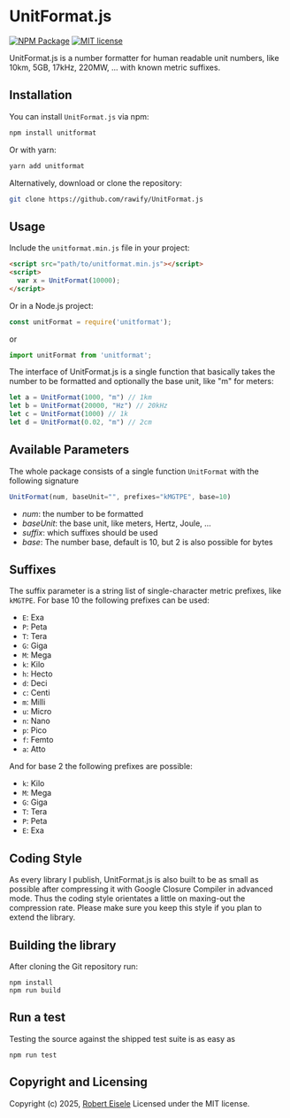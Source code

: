 # UnitFormat.js

[![NPM Package](https://img.shields.io/npm/v/unitformat.svg?style=flat)](https://npmjs.org/package/unitformat "View this project on npm")
[![MIT license](http://img.shields.io/badge/license-MIT-brightgreen.svg)](http://opensource.org/licenses/MIT)

UnitFormat.js is a number formatter for human readable unit numbers, like 10km, 5GB, 17kHz, 220MW, ... with known metric suffixes.

## Installation

You can install `UnitFormat.js` via npm:

```bash
npm install unitformat
```

Or with yarn:

```bash
yarn add unitformat
```

Alternatively, download or clone the repository:

```bash
git clone https://github.com/rawify/UnitFormat.js
```

## Usage

Include the `unitformat.min.js` file in your project:

```html
<script src="path/to/unitformat.min.js"></script>
<script>
  var x = UnitFormat(10000);
</script>
```

Or in a Node.js project:

```javascript
const unitFormat = require('unitformat');
```

or

```javascript
import unitFormat from 'unitformat';
```


The interface of UnitFormat.js is a single function that basically takes the number to be formatted and optionally the base unit, like "m" for meters:

```javascript
let a = UnitFormat(1000, "m") // 1km
let b = UnitFormat(20000, "Hz") // 20kHz
let c = UnitFormat(1000) // 1k
let d = UnitFormat(0.02, "m") // 2cm
```

## Available Parameters


The whole package consists of a single function `UnitFormat` with the following signature

```js
UnitFormat(num, baseUnit="", prefixes="kMGTPE", base=10)
```

- *num*: the number to be formatted
- *baseUnit*: the base unit, like meters, Hertz, Joule, ...
- *suffix*: which suffixes should be used
- *base*: The number base, default is 10, but 2 is also possible for bytes

## Suffixes


The suffix parameter is a string list of single-character metric prefixes, like `kMGTPE`. For base 10 the following prefixes can be used:

- `E`: Exa
- `P`: Peta
- `T`: Tera
- `G`: Giga
- `M`: Mega
- `k`: Kilo
- `h`: Hecto
- `d`: Deci
- `c`: Centi
- `m`: Milli
- `u`: Micro
- `n`: Nano
- `p`: Pico
- `f`: Femto
- `a`: Atto

And for base 2 the following prefixes are possible:

- `k`: Kilo
- `M`: Mega
- `G`: Giga
- `T`: Tera
- `P`: Peta
- `E`: Exa


## Coding Style

As every library I publish, UnitFormat.js is also built to be as small as possible after compressing it with Google Closure Compiler in advanced mode. Thus the coding style orientates a little on maxing-out the compression rate. Please make sure you keep this style if you plan to extend the library.

## Building the library

After cloning the Git repository run:

```
npm install
npm run build
```

## Run a test

Testing the source against the shipped test suite is as easy as

```
npm run test
```

## Copyright and Licensing

Copyright (c) 2025, [Robert Eisele](https://raw.org/)
Licensed under the MIT license.
